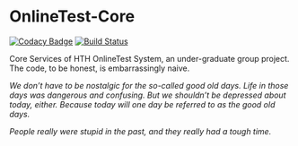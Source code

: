 # OnlineTest-Core
[![Codacy Badge](https://api.codacy.com/project/badge/Grade/1634178cbfce40f282e6f37ccd6ec546)](https://www.codacy.com?utm_source=github.com&amp;utm_medium=referral&amp;utm_content=solidhtwoo/OnlineTest-Core&amp;utm_campaign=Badge_Grade)
[![Build Status](https://travis-ci.com/solidhtwoo/OnlineTest-Core.svg?token=MPnZx6KzbfNQSMr69Huk&branch=app)](https://travis-ci.com/solidhtwoo/OnlineTest-Core)

Core Services of HTH OnlineTest System, an under-graduate group project. 
The code, to be honest, is embarrassingly naive.



*We don’t have to be nostalgic for the so-called good old days. Life in those days was dangerous and confusing. But we shouldn’t be depressed about today, either. Because today will one day be referred to as the good old days.*

*People really were stupid in the past, and they really had a tough time.*
